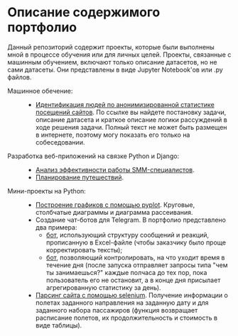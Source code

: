# Описание содержимого портфолио

Данный репозиторий содержит проекты, которые были выполнены мной в процессе обучения или для личных целей. Проекты, связанные с машинным обучением, включают только описание датасетов, но не сами датасеты. Они представлены в виде Jupyter Notebook'ов или .py файлов.

<dl>
  <dt>Машинное обечение:</dt>
  <dd>
    <ul>
      <li><a href="/machine_learning/identification_short_description.ipynb">Идентификация людей по анонимизированной статистике посещений сайтов</a>. По ссылке вы найдете постановку задачи, описание датасета и краткое описание логики рассуждений в ходе решения задачи. Полный текст не может быть размещен в интернете, поэтому могу показать его только на собеседовании.</li>
    </ul>
  </dd>

  <dt>Разработка веб-приложений на связке Python и Django:</dt>
  <dd>
    <ul>
      <li><a href="http://www.knock-knock.me/">Анализ эффективности работы SMM-специалистов</a>.</li>
      <li><a href="http://www.ariadnehelp.me/">Планирование путешествий</a>.</li>
    </ul>
  </dd>
  
  <dt>Мини-проекты на Python:</dt>
  <dd>
    <ul>
      <li><a href="/other/visualization.ipunb">Построение графиков с помощью pyplot</a>. Круговые, столбчатые диаграммы и диаграмма рассеивания.</li>
      <li>Создание чат-ботов для Telegram. В портфолио представлено два примера: 
        <ul>
          <li><a href="/other/telebots/bot_connected_to_excel_file.py">бот</a>, использующий структуру сообщений и реакций, прописанную в Excel-файле (чтобы заказчику было проще корректировать тексты);</li>
          <li><a href="/other/telebots/bot_regular_requests.py">бот</a>, позволяющий контролировать, на что уходит время в течение дня (после запуска отправляет запросы типа "чем ты занимаешься?" каждые полчаса до тех пор, пока пользователь его не остановит, а в конце дня присылает агрегированную статистику за день).</li>
        </ul>
      <li><a href="/other/parsing.py">Парсинг сайта с помощью selenium</a>. Получение информации о полетах заданного направления на заданную дату и для заданного набора пассажиров (функция возвращает расписание полетов, их продолжительность и стоимость в виде таблицы).</li>
    </ul>
  </dd>
</dl>
